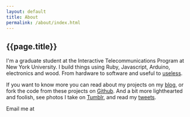 ```yaml
---
layout: default
title: About
permalink: /about/index.html
---
```


## {{page.title}}

I'm a graduate student at the Interactive Telecommunications Program at New York University. I build things using Ruby, Javascript, Arduino, electronics and wood. From hardware to software and useful to [useless](http://true-cause-i-read-it-on-the-internet.net/).

If you want to know more you can read about my projects on my <a href="/">blog</a>, or fork the code from these projects on <a href="http://github.com/stevenklise/">Github</a>. And a bit more lighthearted and foolish, see photos I take on <a href="http://stevenklise.tumblr.com/">Tumblr</a>, and read my <a href="http://twitter.com/stevenklise">tweets</a>.

Email me at <span id="email"></span>

<script src="http://ajax.googleapis.com/ajax/libs/jquery/1.7.1/jquery.min.js"></script>
<script>
    var email = ['sklise','@','gmail','.com']
    $('#email').html('<a href="mailto:'+email[0]+email[1]+email[2]+email[3]+'">'+email[0]+email[1]+email[2]+email[3]+'</a>');
</script>